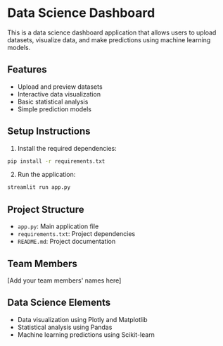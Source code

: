 # Data Science Dashboard

This is a data science dashboard application that allows users to upload datasets, visualize data, and make predictions using machine learning models.

## Features
- Upload and preview datasets
- Interactive data visualization
- Basic statistical analysis
- Simple prediction models

## Setup Instructions

1. Install the required dependencies:
```bash
pip install -r requirements.txt
```

2. Run the application:
```bash
streamlit run app.py
```

## Project Structure
- `app.py`: Main application file
- `requirements.txt`: Project dependencies
- `README.md`: Project documentation

## Team Members
[Add your team members' names here]

## Data Science Elements
- Data visualization using Plotly and Matplotlib
- Statistical analysis using Pandas
- Machine learning predictions using Scikit-learn 